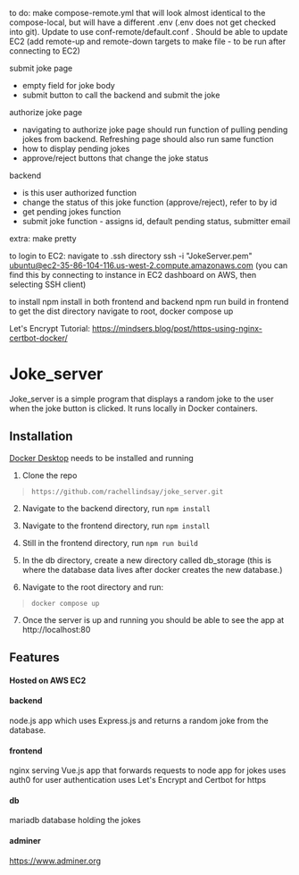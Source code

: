 to do:
make compose-remote.yml that will look almost identical to the compose-local, but will have a different .env (.env does not get checked into git). Update to use conf-remote/default.conf .
Should be able to update EC2 (add remote-up and remote-down targets to make file - to be run after connecting to EC2)

submit joke page

- empty field for joke body
- submit button to call the backend and submit the joke

authorize joke page

- navigating to authorize joke page should run function of pulling pending jokes from backend. Refreshing page should also run same function
- how to display pending jokes
- approve/reject buttons that change the joke status

backend

- is this user authorized function
- change the status of this joke function (approve/reject), refer to by id
- get pending jokes function
- submit joke function - assigns id, default pending status, submitter email

extra:
make pretty

to login to EC2:
navigate to .ssh directory
ssh -i "JokeServer.pem" ubuntu@ec2-35-86-104-116.us-west-2.compute.amazonaws.com
(you can find this by connecting to instance in EC2 dashboard on AWS, then selecting SSH client)

to install
npm install in both frontend and backend
npm run build in frontend to get the dist directory
navigate to root, docker compose up

Let's Encrypt Tutorial: https://mindsers.blog/post/https-using-nginx-certbot-docker/

# Joke_server

Joke_server is a simple program that displays a random joke to the user when the joke button is clicked. It runs locally in Docker containers.

## Installation

[Docker Desktop](https://www.docker.com/products/docker-desktop/) needs to be installed and running

1. Clone the repo

> `https://github.com/rachellindsay/joke_server.git`

2. Navigate to the backend directory, run `npm install`

3. Navigate to the frontend directory, run `npm install`

4. Still in the frontend directory, run `npm run build`

5. In the db directory, create a new directory called db_storage (this is where the database data lives after docker creates the new database.)
6. Navigate to the root directory and run:

> `docker compose up`

7. Once the server is up and running you should be able to see the app at http://localhost:80

## Features

#### Hosted on AWS EC2

#### backend

node.js app which uses Express.js and returns a random joke from the database.

#### frontend

nginx serving Vue.js app that forwards requests to node app for jokes
uses auth0 for user authentication
uses Let's Encrypt and Certbot for https

#### db

mariadb database holding the jokes

#### adminer

https://www.adminer.org
